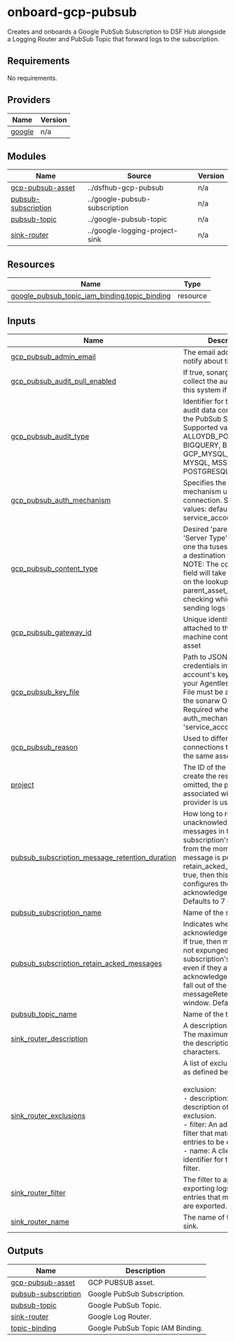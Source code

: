 # onboard-gcp-pubsub
Creates and onboards a Google PubSub Subscription to DSF Hub alongside a Logging Router and PubSub Topic that forward logs to the subscription.

<!-- BEGIN_TF_DOCS -->
## Requirements

No requirements.

## Providers

| Name | Version |
|------|---------|
| <a name="provider_google"></a> [google](#provider\_google) | n/a |

## Modules

| Name | Source | Version |
|------|--------|---------|
| <a name="module_gcp-pubsub-asset"></a> [gcp-pubsub-asset](#module\_gcp-pubsub-asset) | ../dsfhub-gcp-pubsub | n/a |
| <a name="module_pubsub-subscription"></a> [pubsub-subscription](#module\_pubsub-subscription) | ../google-pubsub-subscription | n/a |
| <a name="module_pubsub-topic"></a> [pubsub-topic](#module\_pubsub-topic) | ../google-pubsub-topic | n/a |
| <a name="module_sink-router"></a> [sink-router](#module\_sink-router) | ../google-logging-project-sink | n/a |

## Resources

| Name | Type |
|------|------|
| [google_pubsub_topic_iam_binding.topic_binding](https://registry.terraform.io/providers/hashicorp/google/latest/docs/resources/pubsub_topic_iam_binding) | resource |

## Inputs

| Name | Description | Type | Default | Required |
|------|-------------|------|---------|:--------:|
| <a name="input_gcp_pubsub_admin_email"></a> [gcp\_pubsub\_admin\_email](#input\_gcp\_pubsub\_admin\_email) | The email address to notify about the asset. | `string` | n/a | yes |
| <a name="input_gcp_pubsub_audit_pull_enabled"></a> [gcp\_pubsub\_audit\_pull\_enabled](#input\_gcp\_pubsub\_audit\_pull\_enabled) | If true, sonargateway will collect the audit logs for this system if it can. | `bool` | `null` | no |
| <a name="input_gcp_pubsub_audit_type"></a> [gcp\_pubsub\_audit\_type](#input\_gcp\_pubsub\_audit\_type) | Identifier for the type of audit data contained within the PubSub Subscription. Supported values: ALLOYDB\_POSTGRESQL, BIGQUERY, BIGTABLE, GCP\_MYSQL\_SLOW, MYSQL, MSSQL, POSTGRESQL, SPANNER. | `string` | `null` | no |
| <a name="input_gcp_pubsub_auth_mechanism"></a> [gcp\_pubsub\_auth\_mechanism](#input\_gcp\_pubsub\_auth\_mechanism) | Specifies the auth mechanism used by the connection. Supported values: default, service\_account. | `string` | `"default"` | no |
| <a name="input_gcp_pubsub_content_type"></a> [gcp\_pubsub\_content\_type](#input\_gcp\_pubsub\_content\_type) | Desired 'parent' asset 'Server Type' which is the one tha tuses this asset as a destination for logs. NOTE: The content\_type field will take precedence on the lookup for parent\_asset\_id field when checking which server is sending logs to this asset. | `string` | `null` | no |
| <a name="input_gcp_pubsub_gateway_id"></a> [gcp\_pubsub\_gateway\_id](#input\_gcp\_pubsub\_gateway\_id) | Unique identifier (UID) attached to the jSonar machine controlling the asset | `string` | n/a | yes |
| <a name="input_gcp_pubsub_key_file"></a> [gcp\_pubsub\_key\_file](#input\_gcp\_pubsub\_key\_file) | Path to JSON file with credentials info (service account's key) residing on your Agentless Gateway. File must be accessible by the sonarw OS user. Required when auth\_mechanism is set to 'service\_account'. | `string` | `null` | no |
| <a name="input_gcp_pubsub_reason"></a> [gcp\_pubsub\_reason](#input\_gcp\_pubsub\_reason) | Used to differentiate connections that belong to the same asset | `string` | `"default"` | no |
| <a name="input_project"></a> [project](#input\_project) | The ID of the project to create the resources in. If omitted, the project associated with the provider is used. | `string` | `null` | no |
| <a name="input_pubsub_subscription_message_retention_duration"></a> [pubsub\_subscription\_message\_retention\_duration](#input\_pubsub\_subscription\_message\_retention\_duration) | How long to retain unacknowledged messages in the subscription's backlog, from the moment a message is published. If retain\_acked\_messages is true, then this also configures the retention of acknowledged messages. Defaults to 7 days. | `string` | `"604800s"` | no |
| <a name="input_pubsub_subscription_name"></a> [pubsub\_subscription\_name](#input\_pubsub\_subscription\_name) | Name of the subscription. | `string` | n/a | yes |
| <a name="input_pubsub_subscription_retain_acked_messages"></a> [pubsub\_subscription\_retain\_acked\_messages](#input\_pubsub\_subscription\_retain\_acked\_messages) | Indicates whether to retain acknowledged messages. If true, then messages are not expunged from the subscription's backlog, even if they are acknowledged, until they fall out of the messageRetentionDuration window. Defaults to false. | `bool` | `false` | no |
| <a name="input_pubsub_topic_name"></a> [pubsub\_topic\_name](#input\_pubsub\_topic\_name) | Name of the topic. | `string` | n/a | yes |
| <a name="input_sink_router_description"></a> [sink\_router\_description](#input\_sink\_router\_description) | A description of this sink. The maximum length of the description is 8000 characters. | `string` | `""` | no |
| <a name="input_sink_router_exclusions"></a> [sink\_router\_exclusions](#input\_sink\_router\_exclusions) | A list of exclusion objects as defined below.<br><br>  exclusion:<br>  - description: (Optional) A description of this exclusion.<br>  - filter:  An advanced logs filter that matches the log entries to be excluded.<br>  - name: A client-assigned identifier for the exclusion filter. | <pre>list(<br>    object(<br>      {<br>        description = optional(string)<br>        filter      = string<br>        name        = string<br>      }<br>    )<br>  )</pre> | `null` | no |
| <a name="input_sink_router_filter"></a> [sink\_router\_filter](#input\_sink\_router\_filter) | The filter to apply when exporting logs. Only log entries that match the filter are exported. | `string` | n/a | yes |
| <a name="input_sink_router_name"></a> [sink\_router\_name](#input\_sink\_router\_name) | The name of the logging sink. | `string` | n/a | yes |

## Outputs

| Name | Description |
|------|-------------|
| <a name="output_gcp-pubsub-asset"></a> [gcp-pubsub-asset](#output\_gcp-pubsub-asset) | GCP PUBSUB asset. |
| <a name="output_pubsub-subscription"></a> [pubsub-subscription](#output\_pubsub-subscription) | Google PubSub Subscription. |
| <a name="output_pubsub-topic"></a> [pubsub-topic](#output\_pubsub-topic) | Google PubSub Topic. |
| <a name="output_sink-router"></a> [sink-router](#output\_sink-router) | Google Log Router. |
| <a name="output_topic-binding"></a> [topic-binding](#output\_topic-binding) | Google PubSub Topic IAM Binding. |
<!-- END_TF_DOCS -->